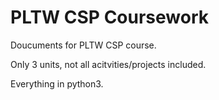 # PLTW CSP Coursework

Doucuments for PLTW CSP course.

Only 3 units, not all acitvities/projects included.

Everything in python3.

